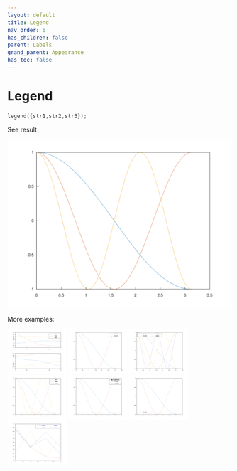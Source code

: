 ```yaml
---
layout: default
title: Legend
nav_order: 6
has_children: false
parent: Labels
grand_parent: Appearance
has_toc: false
---
```

# Legend

```cpp
legend({str1,str2,str3});
```


See result

[![example_legend_1](legend/legend_1.svg)](../https://github.com/alandefreitas/matplotplusplus/blob/master/examples/appearance/labels/legend/legend_1.cpp)

More examples:
    
[![example_legend_2](legend/legend_2_thumb.png)](../https://github.com/alandefreitas/matplotplusplus/blob/master/examples/appearance/labels/legend/legend_2.cpp)  [![example_legend_3](legend/legend_3_thumb.png)](../https://github.com/alandefreitas/matplotplusplus/blob/master/examples/appearance/labels/legend/legend_3.cpp)  [![example_legend_4](legend/legend_4_thumb.png)](../https://github.com/alandefreitas/matplotplusplus/blob/master/examples/appearance/labels/legend/legend_4.cpp)  [![example_legend_5](legend/legend_5_thumb.png)](../https://github.com/alandefreitas/matplotplusplus/blob/master/examples/appearance/labels/legend/legend_5.cpp)  [![example_legend_6](legend/legend_6_thumb.png)](../https://github.com/alandefreitas/matplotplusplus/blob/master/examples/appearance/labels/legend/legend_6.cpp)  [![example_legend_7](legend/legend_7_thumb.png)](../https://github.com/alandefreitas/matplotplusplus/blob/master/examples/appearance/labels/legend/legend_7.cpp)  [![example_legend_8](legend/legend_8_thumb.png)](../https://github.com/alandefreitas/matplotplusplus/blob/master/examples/appearance/labels/legend/legend_8.cpp)

  


